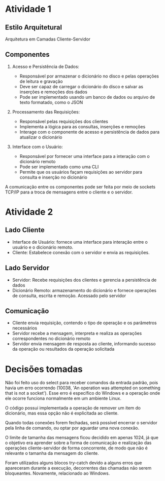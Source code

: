 # Atividade 1

## Estilo Arquitetural

Arquitetura em Camadas Cliente-Servidor

## Componentes

1. Acesso e Persistência de Dados:

    - Responsável por armazenar o dicionário no disco e pelas operações de leitura e gravação
    - Deve ser capaz de carregar o dicionário do disco e salvar as inserções e remoções dos dados
    - Pode ser implementado usando um banco de dados ou arquivo de texto formatado, como o JSON

2. Processamento das Requisições:

    - Responsável pelas requisições dos clientes
    - Implementa a lógica para as consultas, inserções e remoções
    - Interage com o componente de acesso e persistência de dados para atualizar o dicionário

3. Interface com o Usuário:

    - Responsável por fornecer uma interface para a interação com o dicionário remoto
    - Pode ser implementado como uma CLI
    - Permite que os usuários façam requisições ao servidor para consulta e inserção no dicionário

A comunicação entre os componentes pode ser feita por meio de sockets TCP/IP para a troca de mensagens entre o cliente e o servidor. 

# Atividade 2

## Lado Cliente

- Interface de Usuário: fornece uma interface para interação entre o usuário e o dicionário remoto. 
- Cliente: Estabelece conexão com o servidor e envia as requisições. 

## Lado Servidor

- Servidor: Recebe requisições dos clientes e gerencia a persistência de dados
- Dicionário Remoto: armazenamento do dicionário e fornece operações de consulta, escrita e remoção. Acessado pelo servidor

## Comunicação

- Cliente envia requisição, contendo o tipo de operação e os parâmetros necessários
- Servidor recebe a mensagem, interpreta e realiza as operações correspondentes no dicionário remoto
- Servidor envia mensagem de resposta ao cliente, informando sucesso da operação ou resultados da operação solicitada

# Decisões tomadas

Não foi feito uso do select para receber comandos da entrada padrão, pois havia um erro ocorrendo (10038, 'An operation was attempted on something that is not a socket'). Esse erro é específico do Windows e a operação onde ele ocorre funciona normalmente em um ambiente Linux.

O código possui implementada a operação de remover um item do dicionário, mas essa opção não é explicitada ao cliente.

Quando todas conexões forem fechadas, será possível encerrar o servidor pela linha de comando, ou optar por aguardar uma nova conexão.

O limite de tamanha das mensagens ficou decidido em apenas 1024, já que o objetivo era aprender sobre a forma de comunicação e realização das operações cliente-servidor de forma concorrente, de modo que não é relevante o tamanha da mensagem do cliente.

Foram utilizados alguns blocos try-catch devido a alguns erros que apareceram durante a execução, decorrentes das chamadas não serem bloqueantes. Novamente, relacionado ao Windows.

